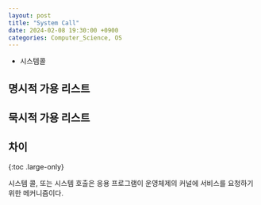 ```yaml
---
layout: post
title: "System Call"
date: 2024-02-08 19:30:00 +0900
categories: Computer_Science, OS
---
```

* 시스템콜
## 명시적 가용 리스트
## 묵시적 가용 리스트
## 차이
{:toc .large-only}

시스템 콜, 또는 시스템 호출은 응용 프로그램이 운영체제의 커널에 서비스를 요청하기 위한 메커니즘이다.
 

